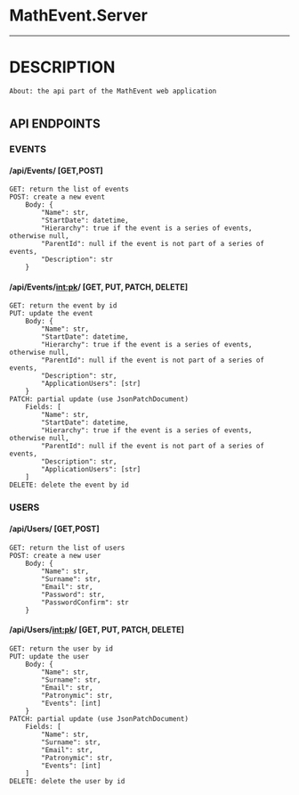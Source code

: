 # MathEvent.Server

---

# DESCRIPTION

    About: the api part of the MathEvent web application

#
## API ENDPOINTS

### EVENTS

#### /api/Events/ [GET,POST]

    GET: return the list of events
    POST: create a new event
        Body: {
            "Name": str,
            "StartDate": datetime,
            "Hierarchy": true if the event is a series of events, otherwise null,
            "ParentId": null if the event is not part of a series of events,
            "Description": str
        }

#### /api/Events/<int:pk>/ [GET, PUT, PATCH, DELETE]

    GET: return the event by id
    PUT: update the event
        Body: {
            "Name": str,
            "StartDate": datetime,
            "Hierarchy": true if the event is a series of events, otherwise null,
            "ParentId": null if the event is not part of a series of events,
            "Description": str,
            "ApplicationUsers": [str]
        }
    PATCH: partial update (use JsonPatchDocument)
        Fields: [
            "Name": str,
            "StartDate": datetime,
            "Hierarchy": true if the event is a series of events, otherwise null,
            "ParentId": null if the event is not part of a series of events,
            "Description": str,
            "ApplicationUsers": [str]
        ]
    DELETE: delete the event by id

### USERS

#### /api/Users/ [GET,POST]

    GET: return the list of users
    POST: create a new user
        Body: {
            "Name": str,
            "Surname": str,
            "Email": str,
            "Password": str,
            "PasswordConfirm": str
        }

#### /api/Users/<int:pk>/ [GET, PUT, PATCH, DELETE]

    GET: return the user by id
    PUT: update the user
        Body: {
            "Name": str,
            "Surname": str,
            "Email": str,
            "Patronymic": str,
            "Events": [int]
        }
    PATCH: partial update (use JsonPatchDocument)
        Fields: [
            "Name": str,
            "Surname": str,
            "Email": str,
            "Patronymic": str,
            "Events": [int]
        ]
    DELETE: delete the user by id
